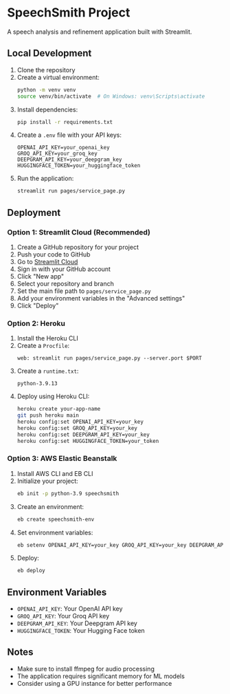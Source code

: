 # SpeechSmith Project

A speech analysis and refinement application built with Streamlit.

## Local Development

1. Clone the repository
2. Create a virtual environment:
   ```bash
   python -m venv venv
   source venv/bin/activate  # On Windows: venv\Scripts\activate
   ```
3. Install dependencies:
   ```bash
   pip install -r requirements.txt
   ```
4. Create a `.env` file with your API keys:
   ```
   OPENAI_API_KEY=your_openai_key
   GROQ_API_KEY=your_groq_key
   DEEPGRAM_API_KEY=your_deepgram_key
   HUGGINGFACE_TOKEN=your_huggingface_token
   ```
5. Run the application:
   ```bash
   streamlit run pages/service_page.py
   ```

## Deployment

### Option 1: Streamlit Cloud (Recommended)

1. Create a GitHub repository for your project
2. Push your code to GitHub
3. Go to [Streamlit Cloud](https://streamlit.io/cloud)
4. Sign in with your GitHub account
5. Click "New app"
6. Select your repository and branch
7. Set the main file path to `pages/service_page.py`
8. Add your environment variables in the "Advanced settings"
9. Click "Deploy"

### Option 2: Heroku

1. Install the Heroku CLI
2. Create a `Procfile`:
   ```
   web: streamlit run pages/service_page.py --server.port $PORT
   ```
3. Create a `runtime.txt`:
   ```
   python-3.9.13
   ```
4. Deploy using Heroku CLI:
   ```bash
   heroku create your-app-name
   git push heroku main
   heroku config:set OPENAI_API_KEY=your_key
   heroku config:set GROQ_API_KEY=your_key
   heroku config:set DEEPGRAM_API_KEY=your_key
   heroku config:set HUGGINGFACE_TOKEN=your_token
   ```

### Option 3: AWS Elastic Beanstalk

1. Install AWS CLI and EB CLI
2. Initialize your project:
   ```bash
   eb init -p python-3.9 speechsmith
   ```
3. Create an environment:
   ```bash
   eb create speechsmith-env
   ```
4. Set environment variables:
   ```bash
   eb setenv OPENAI_API_KEY=your_key GROQ_API_KEY=your_key DEEPGRAM_API_KEY=your_key HUGGINGFACE_TOKEN=your_token
   ```
5. Deploy:
   ```bash
   eb deploy
   ```

## Environment Variables

- `OPENAI_API_KEY`: Your OpenAI API key
- `GROQ_API_KEY`: Your Groq API key
- `DEEPGRAM_API_KEY`: Your Deepgram API key
- `HUGGINGFACE_TOKEN`: Your Hugging Face token

## Notes

- Make sure to install ffmpeg for audio processing
- The application requires significant memory for ML models
- Consider using a GPU instance for better performance 